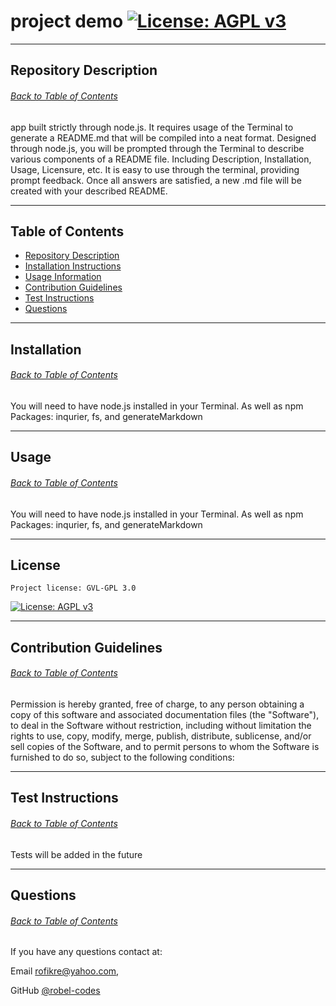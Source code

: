 # project demo  [![License: AGPL v3](https://img.shields.io/badge/License-AGPL%20v3-blue.svg)](https://www.gnu.org/licenses/agpl-3.0)

  ---
  
  ## Repository Description
  ###### [Back to Table of Contents](#table-of-contents)
  app built strictly through node.js. It requires usage of the Terminal to generate a README.md that will be compiled into a neat format. Designed through node.js, you will be prompted through the Terminal to describe various components of a README file. Including Description, Installation, Usage, Licensure, etc. It is easy to use through the terminal, providing prompt feedback. Once all answers are satisfied, a new .md file will be created with your described README.
  
  ---

  ## Table of Contents
  * [Repository Description](#repository-description)
  * [Installation Instructions](#installation)
  * [Usage Information](#usage)
  * [Contribution Guidelines](#contribution-guidelines)
  * [Test Instructions](#test-instructions)
  * [Questions](#questions)
  
  ---

  ## Installation
  ###### [Back to Table of Contents](#table-of-contents)
  You will need to have node.js installed in your Terminal. As well as npm Packages: inqurier, fs, and generateMarkdown
  
  ---

  ## Usage
  ###### [Back to Table of Contents](#table-of-contents)
  You will need to have node.js installed in your Terminal. As well as npm Packages: inqurier, fs, and generateMarkdown

  ---

  ## License
    Project license: GVL-GPL 3.0 
  
  [![License: AGPL v3](https://img.shields.io/badge/License-AGPL%20v3-blue.svg)](https://www.gnu.org/licenses/agpl-3.0)

  ---

  ## Contribution Guidelines
  ###### [Back to Table of Contents](#table-of-contents)
  Permission is hereby granted, free of charge, to any person obtaining a copy of this software and associated documentation files (the "Software"), to deal in the Software without restriction, including without limitation the rights to use, copy, modify, merge, publish, distribute, sublicense, and/or sell copies of the Software, and to permit persons to whom the Software is furnished to do so, subject to the following conditions:

  ---

  ## Test Instructions
  ###### [Back to Table of Contents](#table-of-contents)
  Tests will be added in the future

  ---

  ## Questions
  ###### [Back to Table of Contents](#table-of-contents)
  If you have any questions contact at: 

  Email [rofikre@yahoo.com](mailto:rofikre@yahoo.com),

  GitHub [@robel-codes](https://github.com/robel-codes)
 

